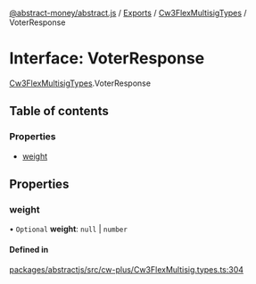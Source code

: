 [@abstract-money/abstract.js](../README.md) / [Exports](../modules.md) / [Cw3FlexMultisigTypes](../modules/Cw3FlexMultisigTypes.md) / VoterResponse

# Interface: VoterResponse

[Cw3FlexMultisigTypes](../modules/Cw3FlexMultisigTypes.md).VoterResponse

## Table of contents

### Properties

- [weight](Cw3FlexMultisigTypes.VoterResponse.md#weight)

## Properties

### weight

• `Optional` **weight**: ``null`` \| `number`

#### Defined in

[packages/abstractjs/src/cw-plus/Cw3FlexMultisig.types.ts:304](https://github.com/Abstract-OS/abstract.js/blob/c46b309/packages/abstractjs/src/cw-plus/Cw3FlexMultisig.types.ts#L304)
